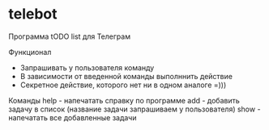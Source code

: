 # telebot

Программа tODO list для Телеграм

Функционал

- Запрашивать у пользователя команду
- В зависимости от введенной команды выполннить действие
- Секретное действие, которого нет ни в одном аналоге =)))

Команды
help - напечатать справку по программе
add - добавить задачу в список (название задачи запрашиваем у пользователя)
show - напечатать все добавленные задачи

